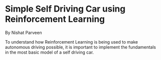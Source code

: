 # Simple Self Driving Car using Reinforcement Learning
By Nishat Parveen

To understand how Reinforcement Learning is being used to make autonomous driving possible, it is important to implement the fundamentals in the most basic model of a self driving car.
